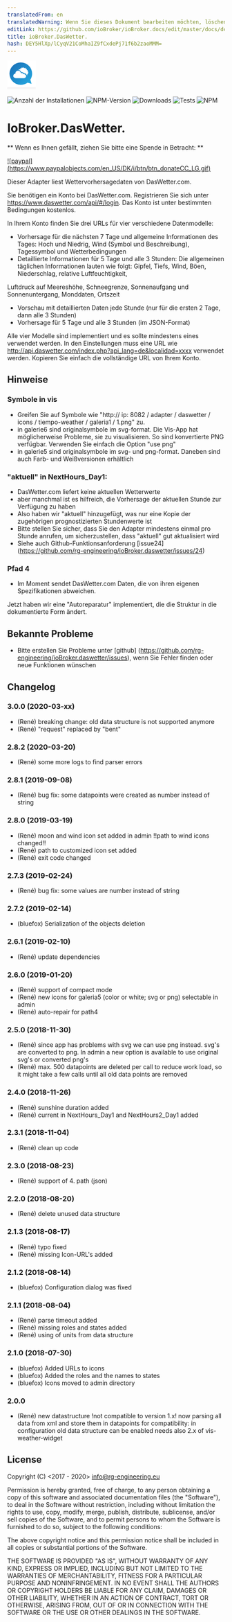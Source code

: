 ```yaml
---
translatedFrom: en
translatedWarning: Wenn Sie dieses Dokument bearbeiten möchten, löschen Sie bitte das Feld "translationsFrom". Andernfalls wird dieses Dokument automatisch erneut übersetzt
editLink: https://github.com/ioBroker/ioBroker.docs/edit/master/docs/de/adapterref/iobroker.daswetter/README.md
title: ioBroker.DasWetter.
hash: DEY5HlXp/lCyqV21CoMhaIZ9fCxdePj71f6b2zaoMMM=
---
```

![Logo](../../../en/adapterref/iobroker.daswetter/admin/daswettercom.png)

![Anzahl der Installationen](http://iobroker.live/badges/daswetter-stable.svg)
![NPM-Version](https://img.shields.io/npm/v/iobroker.daswetter.svg)
![Downloads](https://img.shields.io/npm/dm/iobroker.daswetter.svg)
![Tests](https://travis-ci.org/rg-engineering/ioBroker.daswetter.svg?branch=master)
![NPM](https://nodei.co/npm/iobroker.daswetter.png?downloads=true)

# IoBroker.DasWetter.
** Wenn es Ihnen gefällt, ziehen Sie bitte eine Spende in Betracht: **

[![paypal] (https://www.paypalobjects.com/en_US/DK/i/btn/btn_donateCC_LG.gif)](https://www.paypal.com/cgi-bin/webscr?cmd=_s-xclick&hosted_button_id=YBAZTEBT9SYC2&source=url)

Dieser Adapter liest Wettervorhersagedaten von DasWetter.com.

Sie benötigen ein Konto bei DasWetter.com. Registrieren Sie sich unter https://www.daswetter.com/api/#/login. Das Konto ist unter bestimmten Bedingungen kostenlos.

In Ihrem Konto finden Sie drei URLs für vier verschiedene Datenmodelle:

* Vorhersage für die nächsten 7 Tage und allgemeine Informationen des Tages: Hoch und Niedrig, Wind (Symbol und Beschreibung), Tagessymbol und Wetterbedingungen
* Detaillierte Informationen für 5 Tage und alle 3 Stunden: Die allgemeinen täglichen Informationen lauten wie folgt: Gipfel, Tiefs, Wind, Böen, Niederschlag, relative Luftfeuchtigkeit,

Luftdruck auf Meereshöhe, Schneegrenze, Sonnenaufgang und Sonnenuntergang, Monddaten, Ortszeit

* Vorschau mit detaillierten Daten jede Stunde (nur für die ersten 2 Tage, dann alle 3 Stunden)
* Vorhersage für 5 Tage und alle 3 Stunden (im JSON-Format)

Alle vier Modelle sind implementiert und es sollte mindestens eines verwendet werden.
In den Einstellungen muss eine URL wie http://api.daswetter.com/index.php?api_lang=de&localidad=xxxx verwendet werden. Kopieren Sie einfach die vollständige URL von Ihrem Konto.

## Hinweise
### Symbole in vis
* Greifen Sie auf Symbole wie "http:// ip: 8082 / adapter / daswetter / icons / tiempo-weather / galeria1 / 1.png" zu.
* in galerie6 sind originalsymbole im svg-format. Die Vis-App hat möglicherweise Probleme, sie zu visualisieren. So sind konvertierte PNG verfügbar. Verwenden Sie einfach die Option "use png"
* in galerie5 sind originalsymbole im svg- und png-format. Daneben sind auch Farb- und Weißversionen erhältlich

### "aktuell" in NextHours_Day1:
* DasWetter.com liefert keine aktuellen Wetterwerte
* aber manchmal ist es hilfreich, die Vorhersage der aktuellen Stunde zur Verfügung zu haben
* Also haben wir "aktuell" hinzugefügt, was nur eine Kopie der zugehörigen prognostizierten Stundenwerte ist
* Bitte stellen Sie sicher, dass Sie den Adapter mindestens einmal pro Stunde anrufen, um sicherzustellen, dass "aktuell" gut aktualisiert wird
* Siehe auch Github-Funktionsanforderung [issue24] (https://github.com/rg-engineering/ioBroker.daswetter/issues/24)

### Pfad 4
* Im Moment sendet DasWetter.com Daten, die von ihren eigenen Spezifikationen abweichen.

Jetzt haben wir eine "Autoreparatur" implementiert, die die Struktur in die dokumentierte Form ändert.

## Bekannte Probleme
* Bitte erstellen Sie Probleme unter [github] (https://github.com/rg-engineering/ioBroker.daswetter/issues), wenn Sie Fehler finden oder neue Funktionen wünschen

## Changelog

### 3.0.0 (2020-03-xx)
* (René) breaking change: old data structure is not supported anymore
* (René) "request" replaced by "bent"

### 2.8.2 (2020-03-20)
* (René) some more logs to find parser errors

### 2.8.1 (2019-09-08)
* (René) bug fix: some datapoints were created as number instead of string

### 2.8.0 (2019-03-19)
* (René) moon and wind icon set added in admin !!path to wind icons changed!!
* (René) path to customized icon set added 
* (René) exit code changed

### 2.7.3 (2019-02-24)
* (René) bug fix: some values are number instead of string

### 2.7.2 (2019-02-14)
* (bluefox) Serialization of the objects deletion

### 2.6.1 (2019-02-10)
* (René) update dependencies

### 2.6.0 (2019-01-20)
* (René) support of compact mode
* (René) new icons for galeria5 (color or white; svg or png) selectable in admin
* (René) auto-repair for path4

### 2.5.0 (2018-11-30)
* (René) since app has problems with svg we can use png instead. svg's are converted to png. In admin a new option is available to use original svg's or converted png's 
* (René) max. 500 datapoints are deleted per call to reduce work load, so it might take a few calls until all old data points are removed

### 2.4.0 (2018-11-26)
* (René) sunshine duration added
* (René) current in NextHours_Day1 and NextHours2_Day1 added

### 2.3.1 (2018-11-04)
* (René) clean up code

### 2.3.0 (2018-08-23)
* (René) support of 4. path (json)

### 2.2.0 (2018-08-20)
* (René) delete unused data structure

### 2.1.3 (2018-08-17)
* (René) typo fixed
* (René) missing Icon-URL's added

### 2.1.2 (2018-08-14)
* (bluefox) Configuration dialog was fixed

### 2.1.1 (2018-08-04)
* (René) parse timeout added
* (René) missing roles and states added
* (René) using of units from data structure

### 2.1.0 (2018-07-30)
* (bluefox) Added URLs to icons
* (bluefox) Added the roles and the names to states
* (bluefox) Icons moved to admin directory



### 2.0.0
* (René) new datastructure !not compatible to version 1.x!
now parsing all data from xml and store them in datapoints
for compatibility: in configuration old data structure can be enabled 
needs also 2.x of vis-weather-widget

## License
Copyright (C) <2017 - 2020>  <info@rg-engineering.eu>

Permission is hereby granted, free of charge, to any person obtaining a copy of this software and associated documentation files (the "Software"), to deal in the Software without restriction, including without limitation the rights to use, copy, modify, merge, publish, distribute, sublicense, and/or sell copies of the Software, and to permit persons to whom the Software is furnished to do so, subject to the following conditions:

The above copyright notice and this permission notice shall be included in all copies or substantial portions of the Software.

THE SOFTWARE IS PROVIDED "AS IS", WITHOUT WARRANTY OF ANY KIND, EXPRESS OR IMPLIED, INCLUDING BUT NOT LIMITED TO THE WARRANTIES OF MERCHANTABILITY, FITNESS FOR A PARTICULAR PURPOSE AND NONINFRINGEMENT. IN NO EVENT SHALL THE AUTHORS OR COPYRIGHT HOLDERS BE LIABLE FOR ANY CLAIM, DAMAGES OR OTHER LIABILITY, WHETHER IN AN ACTION OF CONTRACT, TORT OR OTHERWISE, ARISING FROM, OUT OF OR IN CONNECTION WITH THE SOFTWARE OR THE USE OR OTHER DEALINGS IN THE SOFTWARE.
